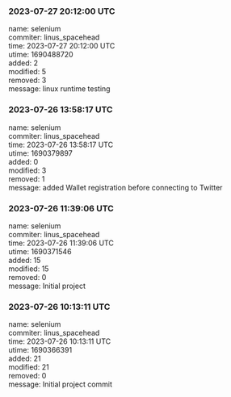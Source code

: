 ### 2023-07-27 20:12:00 UTC
name: selenium  
commiter: linus_spacehead  
time: 2023-07-27 20:12:00 UTC  
utime: 1690488720  
added: 2  
modified: 5  
removed: 3  
message: linux runtime testing

### 2023-07-26 13:58:17 UTC
name: selenium  
commiter: linus_spacehead  
time: 2023-07-26 13:58:17 UTC  
utime: 1690379897  
added: 0  
modified: 3  
removed: 1  
message: added Wallet registration before connecting to Twitter

### 2023-07-26 11:39:06 UTC
name: selenium  
commiter: linus_spacehead  
time: 2023-07-26 11:39:06 UTC  
utime: 1690371546  
added: 15  
modified: 15  
removed: 0  
message: Initial project

### 2023-07-26 10:13:11 UTC
name: selenium  
commiter: linus_spacehead  
time: 2023-07-26 10:13:11 UTC  
utime: 1690366391  
added: 21  
modified: 21  
removed: 0  
message: Initial project commit

